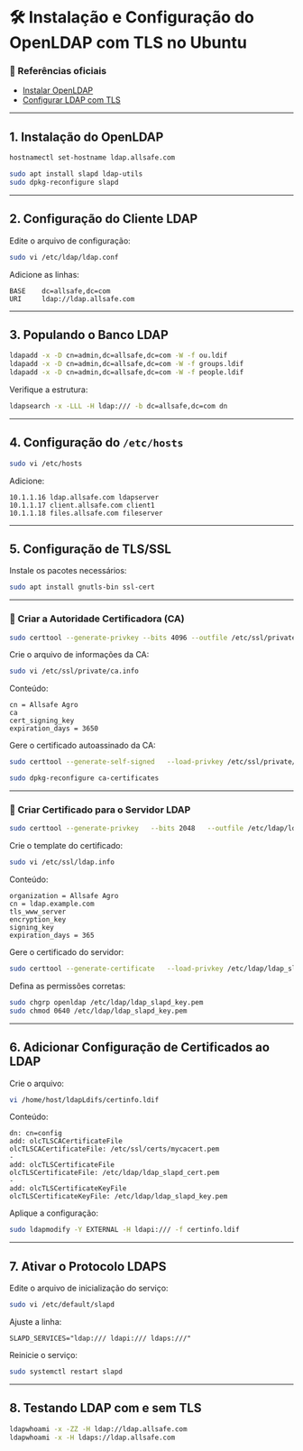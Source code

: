 # 🛠️ Instalação e Configuração do OpenLDAP com TLS no Ubuntu

### 📘 Referências oficiais

-   [Instalar
    OpenLDAP](https://documentation.ubuntu.com/server/how-to/openldap/install-openldap/#install-slapd)
-   [Configurar LDAP com
    TLS](https://documentation.ubuntu.com/server/how-to/openldap/ldap-and-tls/#ldap-and-tls)

------------------------------------------------------------------------

## 1. Instalação do OpenLDAP

``` bash
hostnamectl set-hostname ldap.allsafe.com

sudo apt install slapd ldap-utils
sudo dpkg-reconfigure slapd
```

------------------------------------------------------------------------

## 2. Configuração do Cliente LDAP

Edite o arquivo de configuração:

``` bash
sudo vi /etc/ldap/ldap.conf
```

Adicione as linhas:

    BASE    dc=allsafe,dc=com
    URI     ldap://ldap.allsafe.com

------------------------------------------------------------------------

## 3. Populando o Banco LDAP

``` bash
ldapadd -x -D cn=admin,dc=allsafe,dc=com -W -f ou.ldif
ldapadd -x -D cn=admin,dc=allsafe,dc=com -W -f groups.ldif
ldapadd -x -D cn=admin,dc=allsafe,dc=com -W -f people.ldif
```

Verifique a estrutura:

``` bash
ldapsearch -x -LLL -H ldap:/// -b dc=allsafe,dc=com dn
```

------------------------------------------------------------------------

## 4. Configuração do `/etc/hosts`

``` bash
sudo vi /etc/hosts
```

Adicione:

    10.1.1.16 ldap.allsafe.com ldapserver
    10.1.1.17 client.allsafe.com client1
    10.1.1.18 files.allsafe.com fileserver

------------------------------------------------------------------------

## 5. Configuração de TLS/SSL

Instale os pacotes necessários:

``` bash
sudo apt install gnutls-bin ssl-cert
```

------------------------------------------------------------------------

### 🔹 Criar a Autoridade Certificadora (CA)

``` bash
sudo certtool --generate-privkey --bits 4096 --outfile /etc/ssl/private/mycakey.pem
```

Crie o arquivo de informações da CA:

``` bash
sudo vi /etc/ssl/private/ca.info
```

Conteúdo:

    cn = Allsafe Agro
    ca
    cert_signing_key
    expiration_days = 3650

Gere o certificado autoassinado da CA:

``` bash
sudo certtool --generate-self-signed   --load-privkey /etc/ssl/private/mycakey.pem   --template /etc/ssl/ca.info   --outfile /usr/local/share/ca-certificates/mycacert.crt

sudo dpkg-reconfigure ca-certificates
```

------------------------------------------------------------------------

### 🔹 Criar Certificado para o Servidor LDAP

``` bash
sudo certtool --generate-privkey   --bits 2048   --outfile /etc/ldap/ldap_slapd_key.pem
```

Crie o template do certificado:

``` bash
sudo vi /etc/ssl/ldap.info
```

Conteúdo:

    organization = Allsafe Agro
    cn = ldap.example.com
    tls_www_server
    encryption_key
    signing_key
    expiration_days = 365

Gere o certificado do servidor:

``` bash
sudo certtool --generate-certificate   --load-privkey /etc/ldap/ldap_slapd_key.pem   --load-ca-certificate /etc/ssl/certs/mycacert.pem   --load-ca-privkey /etc/ssl/private/mycakey.pem   --template /etc/ssl/ldap.info   --outfile /etc/ldap/ldap_slapd_cert.pem
```

Defina as permissões corretas:

``` bash
sudo chgrp openldap /etc/ldap/ldap_slapd_key.pem
sudo chmod 0640 /etc/ldap/ldap_slapd_key.pem
```

------------------------------------------------------------------------

## 6. Adicionar Configuração de Certificados ao LDAP

Crie o arquivo:

``` bash
vi /home/host/ldapLdifs/certinfo.ldif
```

Conteúdo:

    dn: cn=config
    add: olcTLSCACertificateFile
    olcTLSCACertificateFile: /etc/ssl/certs/mycacert.pem
    -
    add: olcTLSCertificateFile
    olcTLSCertificateFile: /etc/ldap/ldap_slapd_cert.pem
    -
    add: olcTLSCertificateKeyFile
    olcTLSCertificateKeyFile: /etc/ldap/ldap_slapd_key.pem

Aplique a configuração:

``` bash
sudo ldapmodify -Y EXTERNAL -H ldapi:/// -f certinfo.ldif
```

------------------------------------------------------------------------

## 7. Ativar o Protocolo LDAPS

Edite o arquivo de inicialização do serviço:

``` bash
sudo vi /etc/default/slapd
```

Ajuste a linha:

    SLAPD_SERVICES="ldap:/// ldapi:/// ldaps:///"

Reinicie o serviço:

``` bash
sudo systemctl restart slapd
```

------------------------------------------------------------------------

## 8. Testando LDAP com e sem TLS

``` bash
ldapwhoami -x -ZZ -H ldap://ldap.allsafe.com
ldapwhoami -x -H ldaps://ldap.allsafe.com
```
